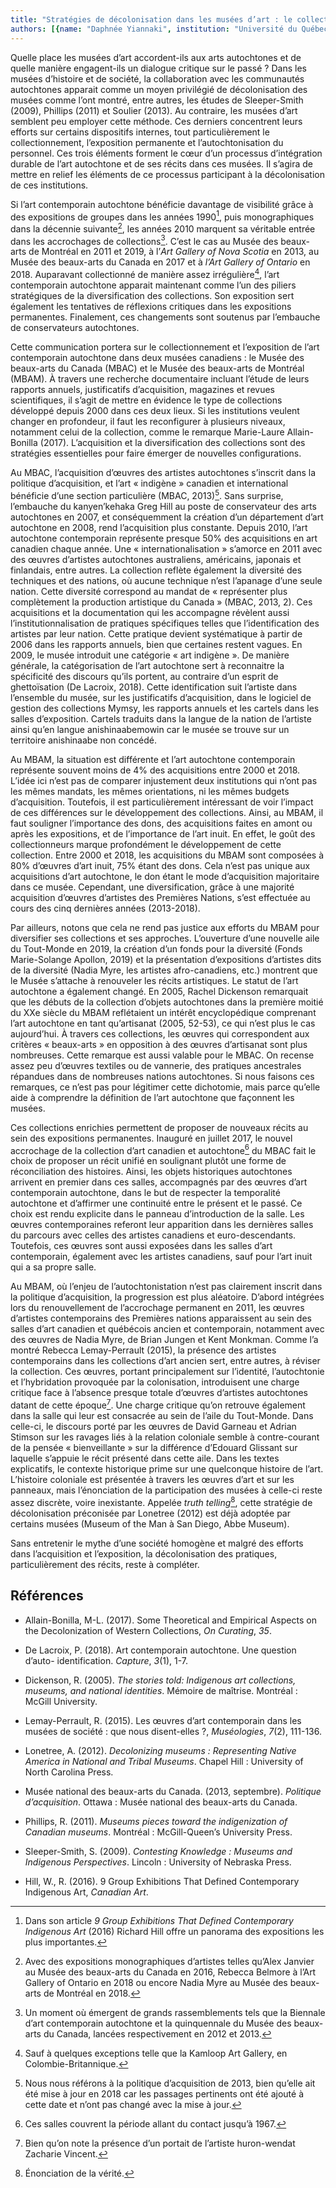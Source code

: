 ```yaml
---
title: "Stratégies de décolonisation dans les musées d’art : le collectionnement et l’exposition permanente de l’art contemporain autochtone au Musée des beaux-arts du Canada et au Musée des beaux-arts de Montréal depuis 2000"
authors: [{name: "Daphnée Yiannaki", institution: "Université du Québec à Montréal – Montréal, Canada"}]
---
```


Quelle place les musées d’art accordent-ils aux arts autochtones et de
quelle manière engagent-ils un dialogue critique sur le passé ? Dans les
musées d’histoire et de société, la collaboration avec les communautés
autochtones apparait comme un moyen privilégié de décolonisation des
musées comme l’ont montré, entre autres, les études de Sleeper-Smith
(2009), Phillips (2011) et Soulier (2013). Au contraire, les musées
d’art semblent peu employer cette méthode. Ces derniers concentrent
leurs efforts sur certains dispositifs internes, tout particulièrement
le collectionnement, l’exposition permanente et l’autochtonisation du
personnel. Ces trois éléments forment le cœur d’un processus
d’intégration durable de l’art autochtone et de ses récits dans ces
musées. Il s’agira de mettre en relief les éléments de ce processus
participant à la décolonisation de ces institutions.

Si l’art contemporain autochtone bénéficie davantage de visibilité grâce
à des expositions de groupes dans les années 1990[^1], puis
monographiques dans la décennie suivante[^2], les années 2010 marquent
sa véritable entrée dans les accrochages de collections[^3]. C’est le
cas au Musée des beaux-arts de Montréal en 2011 et 2019, à l’*Art
Gallery of Nova Scotia* en 2013, au Musée des beaux-arts du Canada en
2017 et à *l’Art Gallery of Ontario* en 2018. Auparavant collectionné de
manière assez irrégulière[^4], l’art contemporain autochtone apparait
maintenant comme l’un des piliers stratégiques de la diversification des
collections. Son exposition sert également les tentatives de réflexions
critiques dans les expositions permanentes. Finalement, ces changements
sont soutenus par l’embauche de conservateurs autochtones.

Cette communication portera sur le collectionnement et l’exposition de
l’art contemporain autochtone dans deux musées canadiens : le Musée des
beaux-arts du Canada (MBAC) et le Musée des beaux-arts de Montréal
(MBAM). À travers une recherche documentaire incluant l’étude de leurs
rapports annuels, justificatifs d’acquisition, magazines et revues
scientifiques, il s’agit de mettre en évidence le type de collections
développé depuis 2000 dans ces deux lieux. Si les institutions veulent
changer en profondeur, il faut les reconfigurer à plusieurs niveaux,
notamment celui de la collection, comme le remarque Marie-Laure
Allain-Bonilla (2017). L’acquisition et la diversification des
collections sont des stratégies essentielles pour faire émerger de
nouvelles configurations.

Au MBAC, l’acquisition d’œuvres des artistes autochtones s’inscrit dans
la politique d’acquisition, et l’art « indigène » canadien et
international bénéficie d’une section particulière (MBAC, 2013)[^5].
Sans surprise, l’embauche du kanyen’kehaka Greg Hill au poste de
conservateur des arts autochtones en 2007, et conséquemment la création
d’un département d’art autochtone en 2008, rend l’acquisition plus
constante. Depuis 2010, l’art autochtone contemporain représente presque
50% des acquisitions en art canadien chaque année. Une
« internationalisation » s’amorce en 2011 avec des œuvres d’artistes
autochtones australiens, américains, japonais et finlandais, entre
autres. La collection reflète également la diversité des techniques et
des nations, où aucune technique n’est l’apanage d’une seule nation.
Cette diversité correspond au mandat de « représenter plus complètement
la production artistique du Canada » (MBAC, 2013, 2). Ces acquisitions
et la documentation qui les accompagne révèlent aussi
l’institutionnalisation de pratiques spécifiques telles que
l’identification des artistes par leur nation. Cette pratique devient
systématique à partir de 2006 dans les rapports annuels, bien que
certaines restent vagues. En 2009, le musée introduit une catégorie
« art indigène ». De manière générale, la catégorisation de l’art
autochtone sert à reconnaitre la spécificité des discours qu’ils
portent, au contraire d’un esprit de ghettoïsation (De Lacroix, 2018).
Cette identification suit l’artiste dans l’ensemble du musée, sur les
justificatifs d’acquisition, dans le logiciel de gestion des collections
Mymsy, les rapports annuels et les cartels dans les salles d’exposition.
Cartels traduits dans la langue de la nation de l’artiste ainsi qu’en
langue anishinaabemowin car le musée se trouve sur un territoire
anishinaabe non concédé.

Au MBAM, la situation est différente et l’art autochtone contemporain
représente souvent moins de 4% des acquisitions entre 2000 et 2018.
L’idée ici n’est pas de comparer injustement deux institutions qui n’ont
pas les mêmes mandats, les mêmes orientations, ni les mêmes budgets
d’acquisition. Toutefois, il est particulièrement intéressant de voir
l’impact de ces différences sur le développement des collections. Ainsi,
au MBAM, il faut souligner l’importance des dons, des acquisitions
faites en amont ou après les expositions, et de l’importance de l’art
inuit. En effet, le goût des collectionneurs marque profondément le
développement de cette collection. Entre 2000 et 2018, les acquisitions
du MBAM sont composées à 80% d’œuvres d’art inuit, 75% étant des dons.
Cela n’est pas unique aux acquisitions d’art autochtone, le don étant le
mode d’acquisition majoritaire dans ce musée. Cependant, une
diversification, grâce à une majorité acquisition d’œuvres d’artistes
des Premières Nations, s’est effectuée au cours des cinq dernières
années (2013-2018).

Par ailleurs, notons que cela ne rend pas justice aux efforts du MBAM
pour diversifier ses collections et ses approches. L’ouverture d’une
nouvelle aile du Tout-Monde en 2019, la création d’un fonds pour la
diversité (Fonds Marie-Solange Apollon, 2019) et la présentation
d’expositions d’artistes dits de la diversité (Nadia Myre, les artistes
afro-canadiens, etc.) montrent que le Musée s’attache à renouveler les
récits artistiques. Le statut de l’art autochtone a également changé. En
2005, Rachel Dickenson remarquait que les débuts de la collection
d’objets autochtones dans la première moitié du XXe siècle du MBAM
reflétaient un intérêt encyclopédique comprenant l’art autochtone en
tant qu’artisanat (2005, 52-53), ce qui n’est plus le cas aujourd’hui. À
travers ces collections, les œuvres qui correspondent aux critères
« beaux-arts » en opposition à des œuvres d’artisanat sont plus
nombreuses. Cette remarque est aussi valable pour le MBAC. On recense
assez peu d’œuvres textiles ou de vannerie, des pratiques ancestrales
répandues dans de nombreuses nations autochtones. Si nous faisons ces
remarques, ce n’est pas pour légitimer cette dichotomie, mais parce
qu’elle aide à comprendre la définition de l’art autochtone que
façonnent les musées.

Ces collections enrichies permettent de proposer de nouveaux récits au
sein des expositions permanentes. Inauguré en juillet 2017, le nouvel
accrochage de la collection d’art canadien et autochtone[^6] du MBAC
fait le choix de proposer un récit unifié en soulignant plutôt une forme
de réconciliation des histoires. Ainsi, les objets historiques
autochtones arrivent en premier dans ces salles, accompagnés par des
œuvres d’art contemporain autochtone, dans le but de respecter la
temporalité autochtone et d’affirmer une continuité entre le présent et
le passé. Ce choix est rendu explicite dans le panneau d’introduction de
la salle. Les œuvres contemporaines referont leur apparition dans les
dernières salles du parcours avec celles des artistes canadiens et
euro-descendants. Toutefois, ces œuvres sont aussi exposées dans les
salles d’art contemporain, également avec les artistes canadiens, sauf
pour l’art inuit qui a sa propre salle.

Au MBAM, où l’enjeu de l’autochtonistation n’est pas clairement inscrit
dans la politique d’acquisition, la progression est plus aléatoire.
D’abord intégrées lors du renouvellement de l’accrochage permanent en
2011, les œuvres d’artistes contemporains des Premières nations
apparaissent au sein des salles d’art canadien et québécois ancien et
contemporain, notamment avec des œuvres de Nadia Myre, de Brian Jungen
et Kent Monkman. Comme l’a montré Rebecca Lemay-Perrault (2015), la
présence des artistes contemporains dans les collections d’art ancien
sert, entre autres, à réviser la collection. Ces œuvres, portant
principalement sur l’identité, l’autochtonie et l’hybridation provoquée
par la colonisation, introduisent une charge critique face à l’absence
presque totale d’œuvres d’artistes autochtones datant de cette
époque[^7]. Une charge critique qu’on retrouve également dans la salle
qui leur est consacrée au sein de l’aile du Tout-Monde. Dans celle-ci,
le discours porté par les œuvres de David Garneau et Adrian Stimson sur
les ravages liés à la relation coloniale semble à contre-courant de la
pensée « bienveillante » sur la différence d’Edouard Glissant sur
laquelle s’appuie le récit présenté dans cette aile. Dans les textes
explicatifs, le contexte historique prime sur une quelconque histoire de
l’art. L’histoire coloniale est présentée à travers les œuvres d’art et
sur les panneaux, mais l’énonciation de la participation des musées à
celle-ci reste assez discrète, voire inexistante. Appelée *truth
telling*[^8], cette stratégie de décolonisation préconisée par Lonetree
(2012) est déjà adoptée par certains musées (Museum of the Man à San
Diego, Abbe Museum).

Sans entretenir le mythe d’une société homogène et malgré des efforts
dans l’acquisition et l’exposition, la décolonisation des pratiques,
particulièrement des récits, reste à compléter.

## Références

- Allain-Bonilla, M-L. (2017). Some Theoretical and Empirical Aspects on
  the Decolonization of Western Collections, *On Curating*, *35*.
- De Lacroix, P. (2018). Art contemporain autochtone. Une question
  d’auto- identification. *Capture*, *3*(1), 1-7.

- Dickenson, R. (2005). *The stories told: Indigenous art collections,
  museums, and national identities*. Mémoire de maîtrise. Montréal :
  McGill University.

- Lemay-Perrault, R. (2015). Les œuvres d’art contemporain dans les
  musées de société : que nous disent-elles ?, *Muséologies*, *7*(2),
  111-136.

- Lonetree, A. (2012). *Decolonizing museums : Representing Native
  America in National and Tribal Museums*. Chapel Hill : University of
  North Carolina Press.

- Musée national des beaux-arts du Canada. (2013, septembre). *Politique
  d’acquisition*. Ottawa : Musée national des beaux-arts du Canada.

- Phillips, R. (2011). *Museums pieces toward the indigenization of
  Canadian museums*. Montréal : McGill-Queen’s University Press.

- Sleeper-Smith, S. (2009). *Contesting Knowledge : Museums and
  Indigenous Perspectives*. Lincoln : University of Nebraska Press.

- Hill, W., R. (2016). 9 Group Exhibitions That Defined Contemporary
  Indigenous Art, *Canadian Art*.

[^1]: Dans son article *9 Group Exhibitions That Defined Contemporary Indigenous Art* (2016) Richard Hill offre un panorama des expositions les plus importantes.

[^2]: Avec des expositions monographiques d’artistes telles qu’Alex Janvier au Musée des beaux-arts du Canada en 2016, Rebecca Belmore à l’Art Gallery of Ontario en 2018 ou encore Nadia Myre au Musée des beaux-arts de Montréal en 2018.

[^3]: Un moment où émergent de grands rassemblements tels que la Biennale d’art contemporain autochtone et la quinquennale du Musée des beaux-arts du Canada, lancées respectivement en 2012 et 2013.

[^4]: Sauf à quelques exceptions telle que la Kamloop Art Gallery, en Colombie-Britannique.

[^5]: Nous nous référons à la politique d’acquisition de 2013, bien qu’elle ait été mise à jour en 2018 car les passages pertinents ont été ajouté à cette date et n’ont pas changé avec la mise à jour.

[^6]: Ces salles couvrent la période allant du contact jusqu’à 1967.

[^7]: Bien qu’on note la présence d’un portait de l’artiste huron-wendat Zacharie Vincent.

[^8]: Énonciation de la vérité.
